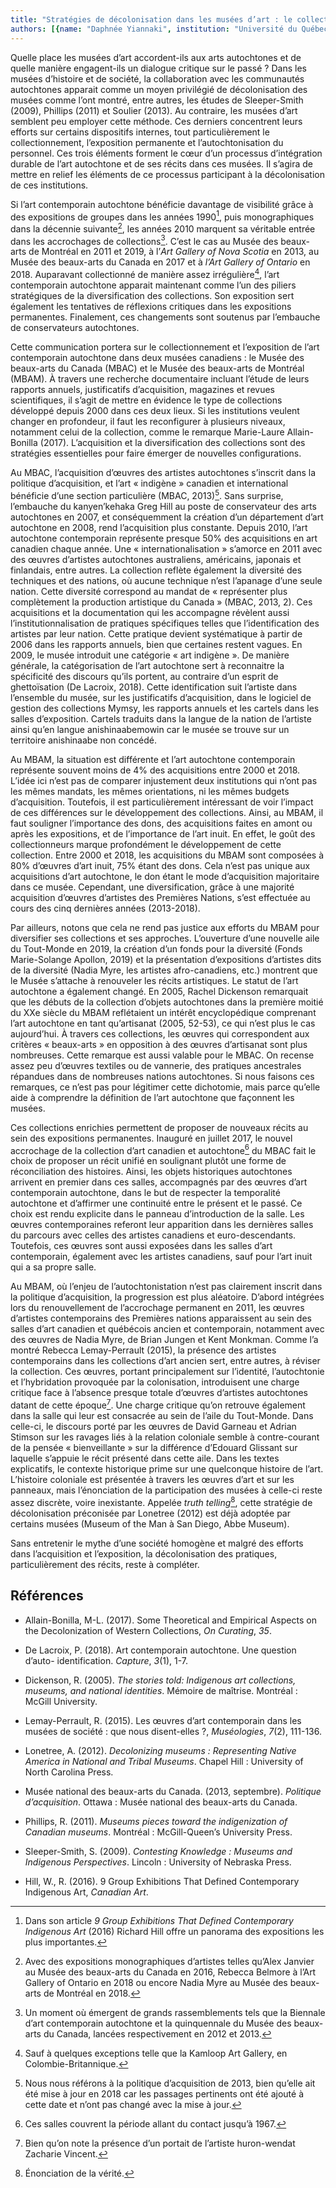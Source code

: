 ```yaml
---
title: "Stratégies de décolonisation dans les musées d’art : le collectionnement et l’exposition permanente de l’art contemporain autochtone au Musée des beaux-arts du Canada et au Musée des beaux-arts de Montréal depuis 2000"
authors: [{name: "Daphnée Yiannaki", institution: "Université du Québec à Montréal – Montréal, Canada"}]
---
```


Quelle place les musées d’art accordent-ils aux arts autochtones et de
quelle manière engagent-ils un dialogue critique sur le passé ? Dans les
musées d’histoire et de société, la collaboration avec les communautés
autochtones apparait comme un moyen privilégié de décolonisation des
musées comme l’ont montré, entre autres, les études de Sleeper-Smith
(2009), Phillips (2011) et Soulier (2013). Au contraire, les musées
d’art semblent peu employer cette méthode. Ces derniers concentrent
leurs efforts sur certains dispositifs internes, tout particulièrement
le collectionnement, l’exposition permanente et l’autochtonisation du
personnel. Ces trois éléments forment le cœur d’un processus
d’intégration durable de l’art autochtone et de ses récits dans ces
musées. Il s’agira de mettre en relief les éléments de ce processus
participant à la décolonisation de ces institutions.

Si l’art contemporain autochtone bénéficie davantage de visibilité grâce
à des expositions de groupes dans les années 1990[^1], puis
monographiques dans la décennie suivante[^2], les années 2010 marquent
sa véritable entrée dans les accrochages de collections[^3]. C’est le
cas au Musée des beaux-arts de Montréal en 2011 et 2019, à l’*Art
Gallery of Nova Scotia* en 2013, au Musée des beaux-arts du Canada en
2017 et à *l’Art Gallery of Ontario* en 2018. Auparavant collectionné de
manière assez irrégulière[^4], l’art contemporain autochtone apparait
maintenant comme l’un des piliers stratégiques de la diversification des
collections. Son exposition sert également les tentatives de réflexions
critiques dans les expositions permanentes. Finalement, ces changements
sont soutenus par l’embauche de conservateurs autochtones.

Cette communication portera sur le collectionnement et l’exposition de
l’art contemporain autochtone dans deux musées canadiens : le Musée des
beaux-arts du Canada (MBAC) et le Musée des beaux-arts de Montréal
(MBAM). À travers une recherche documentaire incluant l’étude de leurs
rapports annuels, justificatifs d’acquisition, magazines et revues
scientifiques, il s’agit de mettre en évidence le type de collections
développé depuis 2000 dans ces deux lieux. Si les institutions veulent
changer en profondeur, il faut les reconfigurer à plusieurs niveaux,
notamment celui de la collection, comme le remarque Marie-Laure
Allain-Bonilla (2017). L’acquisition et la diversification des
collections sont des stratégies essentielles pour faire émerger de
nouvelles configurations.

Au MBAC, l’acquisition d’œuvres des artistes autochtones s’inscrit dans
la politique d’acquisition, et l’art « indigène » canadien et
international bénéficie d’une section particulière (MBAC, 2013)[^5].
Sans surprise, l’embauche du kanyen’kehaka Greg Hill au poste de
conservateur des arts autochtones en 2007, et conséquemment la création
d’un département d’art autochtone en 2008, rend l’acquisition plus
constante. Depuis 2010, l’art autochtone contemporain représente presque
50% des acquisitions en art canadien chaque année. Une
« internationalisation » s’amorce en 2011 avec des œuvres d’artistes
autochtones australiens, américains, japonais et finlandais, entre
autres. La collection reflète également la diversité des techniques et
des nations, où aucune technique n’est l’apanage d’une seule nation.
Cette diversité correspond au mandat de « représenter plus complètement
la production artistique du Canada » (MBAC, 2013, 2). Ces acquisitions
et la documentation qui les accompagne révèlent aussi
l’institutionnalisation de pratiques spécifiques telles que
l’identification des artistes par leur nation. Cette pratique devient
systématique à partir de 2006 dans les rapports annuels, bien que
certaines restent vagues. En 2009, le musée introduit une catégorie
« art indigène ». De manière générale, la catégorisation de l’art
autochtone sert à reconnaitre la spécificité des discours qu’ils
portent, au contraire d’un esprit de ghettoïsation (De Lacroix, 2018).
Cette identification suit l’artiste dans l’ensemble du musée, sur les
justificatifs d’acquisition, dans le logiciel de gestion des collections
Mymsy, les rapports annuels et les cartels dans les salles d’exposition.
Cartels traduits dans la langue de la nation de l’artiste ainsi qu’en
langue anishinaabemowin car le musée se trouve sur un territoire
anishinaabe non concédé.

Au MBAM, la situation est différente et l’art autochtone contemporain
représente souvent moins de 4% des acquisitions entre 2000 et 2018.
L’idée ici n’est pas de comparer injustement deux institutions qui n’ont
pas les mêmes mandats, les mêmes orientations, ni les mêmes budgets
d’acquisition. Toutefois, il est particulièrement intéressant de voir
l’impact de ces différences sur le développement des collections. Ainsi,
au MBAM, il faut souligner l’importance des dons, des acquisitions
faites en amont ou après les expositions, et de l’importance de l’art
inuit. En effet, le goût des collectionneurs marque profondément le
développement de cette collection. Entre 2000 et 2018, les acquisitions
du MBAM sont composées à 80% d’œuvres d’art inuit, 75% étant des dons.
Cela n’est pas unique aux acquisitions d’art autochtone, le don étant le
mode d’acquisition majoritaire dans ce musée. Cependant, une
diversification, grâce à une majorité acquisition d’œuvres d’artistes
des Premières Nations, s’est effectuée au cours des cinq dernières
années (2013-2018).

Par ailleurs, notons que cela ne rend pas justice aux efforts du MBAM
pour diversifier ses collections et ses approches. L’ouverture d’une
nouvelle aile du Tout-Monde en 2019, la création d’un fonds pour la
diversité (Fonds Marie-Solange Apollon, 2019) et la présentation
d’expositions d’artistes dits de la diversité (Nadia Myre, les artistes
afro-canadiens, etc.) montrent que le Musée s’attache à renouveler les
récits artistiques. Le statut de l’art autochtone a également changé. En
2005, Rachel Dickenson remarquait que les débuts de la collection
d’objets autochtones dans la première moitié du XXe siècle du MBAM
reflétaient un intérêt encyclopédique comprenant l’art autochtone en
tant qu’artisanat (2005, 52-53), ce qui n’est plus le cas aujourd’hui. À
travers ces collections, les œuvres qui correspondent aux critères
« beaux-arts » en opposition à des œuvres d’artisanat sont plus
nombreuses. Cette remarque est aussi valable pour le MBAC. On recense
assez peu d’œuvres textiles ou de vannerie, des pratiques ancestrales
répandues dans de nombreuses nations autochtones. Si nous faisons ces
remarques, ce n’est pas pour légitimer cette dichotomie, mais parce
qu’elle aide à comprendre la définition de l’art autochtone que
façonnent les musées.

Ces collections enrichies permettent de proposer de nouveaux récits au
sein des expositions permanentes. Inauguré en juillet 2017, le nouvel
accrochage de la collection d’art canadien et autochtone[^6] du MBAC
fait le choix de proposer un récit unifié en soulignant plutôt une forme
de réconciliation des histoires. Ainsi, les objets historiques
autochtones arrivent en premier dans ces salles, accompagnés par des
œuvres d’art contemporain autochtone, dans le but de respecter la
temporalité autochtone et d’affirmer une continuité entre le présent et
le passé. Ce choix est rendu explicite dans le panneau d’introduction de
la salle. Les œuvres contemporaines referont leur apparition dans les
dernières salles du parcours avec celles des artistes canadiens et
euro-descendants. Toutefois, ces œuvres sont aussi exposées dans les
salles d’art contemporain, également avec les artistes canadiens, sauf
pour l’art inuit qui a sa propre salle.

Au MBAM, où l’enjeu de l’autochtonistation n’est pas clairement inscrit
dans la politique d’acquisition, la progression est plus aléatoire.
D’abord intégrées lors du renouvellement de l’accrochage permanent en
2011, les œuvres d’artistes contemporains des Premières nations
apparaissent au sein des salles d’art canadien et québécois ancien et
contemporain, notamment avec des œuvres de Nadia Myre, de Brian Jungen
et Kent Monkman. Comme l’a montré Rebecca Lemay-Perrault (2015), la
présence des artistes contemporains dans les collections d’art ancien
sert, entre autres, à réviser la collection. Ces œuvres, portant
principalement sur l’identité, l’autochtonie et l’hybridation provoquée
par la colonisation, introduisent une charge critique face à l’absence
presque totale d’œuvres d’artistes autochtones datant de cette
époque[^7]. Une charge critique qu’on retrouve également dans la salle
qui leur est consacrée au sein de l’aile du Tout-Monde. Dans celle-ci,
le discours porté par les œuvres de David Garneau et Adrian Stimson sur
les ravages liés à la relation coloniale semble à contre-courant de la
pensée « bienveillante » sur la différence d’Edouard Glissant sur
laquelle s’appuie le récit présenté dans cette aile. Dans les textes
explicatifs, le contexte historique prime sur une quelconque histoire de
l’art. L’histoire coloniale est présentée à travers les œuvres d’art et
sur les panneaux, mais l’énonciation de la participation des musées à
celle-ci reste assez discrète, voire inexistante. Appelée *truth
telling*[^8], cette stratégie de décolonisation préconisée par Lonetree
(2012) est déjà adoptée par certains musées (Museum of the Man à San
Diego, Abbe Museum).

Sans entretenir le mythe d’une société homogène et malgré des efforts
dans l’acquisition et l’exposition, la décolonisation des pratiques,
particulièrement des récits, reste à compléter.

## Références

- Allain-Bonilla, M-L. (2017). Some Theoretical and Empirical Aspects on
  the Decolonization of Western Collections, *On Curating*, *35*.
- De Lacroix, P. (2018). Art contemporain autochtone. Une question
  d’auto- identification. *Capture*, *3*(1), 1-7.

- Dickenson, R. (2005). *The stories told: Indigenous art collections,
  museums, and national identities*. Mémoire de maîtrise. Montréal :
  McGill University.

- Lemay-Perrault, R. (2015). Les œuvres d’art contemporain dans les
  musées de société : que nous disent-elles ?, *Muséologies*, *7*(2),
  111-136.

- Lonetree, A. (2012). *Decolonizing museums : Representing Native
  America in National and Tribal Museums*. Chapel Hill : University of
  North Carolina Press.

- Musée national des beaux-arts du Canada. (2013, septembre). *Politique
  d’acquisition*. Ottawa : Musée national des beaux-arts du Canada.

- Phillips, R. (2011). *Museums pieces toward the indigenization of
  Canadian museums*. Montréal : McGill-Queen’s University Press.

- Sleeper-Smith, S. (2009). *Contesting Knowledge : Museums and
  Indigenous Perspectives*. Lincoln : University of Nebraska Press.

- Hill, W., R. (2016). 9 Group Exhibitions That Defined Contemporary
  Indigenous Art, *Canadian Art*.

[^1]: Dans son article *9 Group Exhibitions That Defined Contemporary Indigenous Art* (2016) Richard Hill offre un panorama des expositions les plus importantes.

[^2]: Avec des expositions monographiques d’artistes telles qu’Alex Janvier au Musée des beaux-arts du Canada en 2016, Rebecca Belmore à l’Art Gallery of Ontario en 2018 ou encore Nadia Myre au Musée des beaux-arts de Montréal en 2018.

[^3]: Un moment où émergent de grands rassemblements tels que la Biennale d’art contemporain autochtone et la quinquennale du Musée des beaux-arts du Canada, lancées respectivement en 2012 et 2013.

[^4]: Sauf à quelques exceptions telle que la Kamloop Art Gallery, en Colombie-Britannique.

[^5]: Nous nous référons à la politique d’acquisition de 2013, bien qu’elle ait été mise à jour en 2018 car les passages pertinents ont été ajouté à cette date et n’ont pas changé avec la mise à jour.

[^6]: Ces salles couvrent la période allant du contact jusqu’à 1967.

[^7]: Bien qu’on note la présence d’un portait de l’artiste huron-wendat Zacharie Vincent.

[^8]: Énonciation de la vérité.
